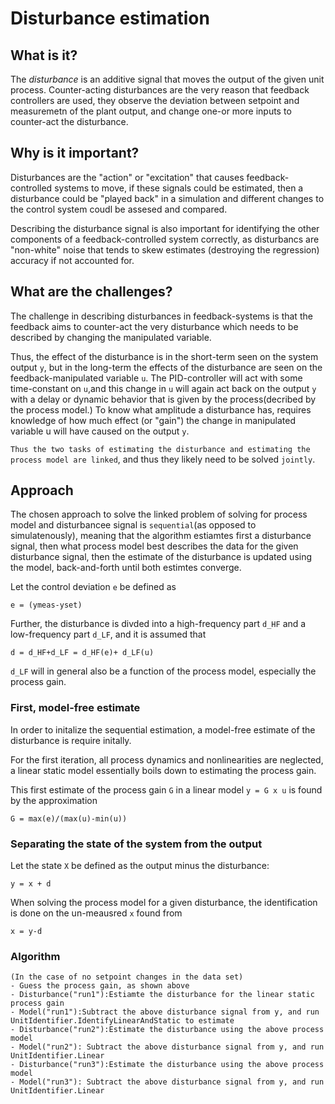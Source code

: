 # Disturbance estimation

## What is it?

The *disturbance* is an additive signal that moves the output of the given unit process.
Counter-acting disturbances are the very reason that feedback controllers are used, they 
observe the deviation between setpoint and measuremetn of the plant output, and change 
one-or more inputs to counter-act the disturbance. 

## Why is it important?

Disturbances are the "action" or "excitation" that causes feedback-controlled systems to 
move, if these signals could be estimated, then a disturbance could be "played back" in 
a simulation and different changes to the control system coudl be assesed and compared.

Describing the disturbance signal is also important for identifying the other components 
of a feedback-controlled system correctly, as disturbancs are "non-white" noise that tends
to skew estimates (destroying the regression) accuracy if not accounted for.

## What are the challenges?

The challenge in describing disturbances in feedback-systems is that the feedback aims
 to counter-act the very disturbance which needs to be described by changing the manipulated
 variable.
 
 Thus, the effect of the disturbance is in the short-term seen on the system output ``y``,
 but in the long-term the effects of the disturbance are seen on the feedback-manipulated variable
 ``u``. The PID-controller will act with some time-constant on ``u``,and this change in ``u``
 will again act back on the output ``y`` with a delay or dynamic behavior that is 
 given by the process(decribed by the process model.) To know what amplitude a disturbance has,
 requires knowledge of how much effect (or "gain") the change in manipulated variable u will 
 have caused on the output ``y``.
 
``Thus the two tasks of estimating the disturbance and estimating the process model are linked``,
and thus they likely need to be solved ``jointly``.
 
## Approach 

The chosen approach to solve the linked problem of solving for 
process model and disturbancee signal is ``sequential``(as opposed to simulatenously),
 meaning that the algorithm estiamtes first a disturbance signal, then 
what process model best describes the data for the given disturbance signal, then the estimate
of the disturbance is updated using the model, back-and-forth until both estimtes converge.

Let the control deviation ``e`` be defined as
```
e = (ymeas-yset)
```

Further, the disturbance is divded into a high-frequency part ``d_HF``
and a low-frequency part ``d_LF``,
and it is assumed that 
```
d = d_HF+d_LF = d_HF(e)+ d_LF(u)
```
``d_LF`` will in general also be a function of the process model, especially the process gain.

### First, model-free estimate

In order to initalize the sequential estimation, a model-free estimate of the disturbance
is require initally. 

For the first iteration, all process dynamics and nonlinearities are neglected, 
a linear static model essentially boils down to estimating the process gain. 

This first estimate of the process gain ``G`` in a linear model ``y = G x u``
is found by the approximation 
```
G = max(e)/(max(u)-min(u)) 
```

### Separating the state of the system from the output

Let the state ``X`` be defined as the output minus the disturbance:
```
y = x + d
```
When solving the process model for a given disturbance, the identification is 
done on the un-meausred ``x`` found from 
```
x = y-d
```

### Algorithm
```
(In the case of no setpoint changes in the data set)
- Guess the process gain, as shown above
- Disturbance("run1"):Estiamte the disturbance for the linear static process gain
- Model("run1"):Subtract the above disturbance signal from y, and run UnitIdentifier.IdentifyLinearAndStatic to estimate
- Disturbance("run2"):Estimate the disturbance using the above process model 
- Model("run2"): Subtract the above disturbance signal from y, and run UnitIdentifier.Linear
- Disturbance("run3"):Estimate the disturbance using the above process model 
- Model("run3"): Subtract the above disturbance signal from y, and run UnitIdentifier.Linear
```
